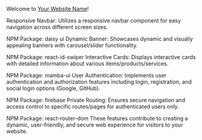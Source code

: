 Welcome to [Your Website Name](https://www.your-website.com)! 

Responsive Navbar: Utilizes a responsive navbar component for easy navigation across different screen sizes.

NPM Package: daisy ui
Dynamic Banner: Showcases dynamic and visually appealing banners with carousel/slider functionality.

NPM Package: react-id-swiper
Interactive Cards: Displays interactive cards with detailed information about various items/products/services.

NPM Package: mamba-ui
User Authentication: Implements user authentication and authorization features including login, registration, and social login options (Google, GitHub).

NPM Package: firebase
Private Routing: Ensures secure navigation and access control to specific routes/pages for authenticated users only.

NPM Package: react-router-dom
These features contribute to creating a dynamic, user-friendly, and secure web experience for visitors to your website.





